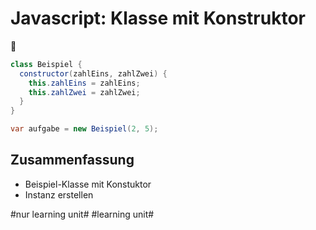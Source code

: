 # Javascript: Klasse mit Konstruktor
🚙

```java
class Beispiel {
  constructor(zahlEins, zahlZwei) {
    this.zahlEins = zahlEins;
    this.zahlZwei = zahlZwei;
  }
}

var aufgabe = new Beispiel(2, 5);
```

## Zusammenfassung
- Beispiel-Klasse mit Konstuktor
- Instanz erstellen

#nur learning unit# #learning unit#